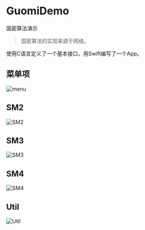 # GuomiDemo
国密算法演示

> 国密算法的实现来源于网络。

使用C语言定义了一个基本接口，用Swift编写了一个App。

## 菜单项

![menu](images/menus.png)

## SM2

![SM2](images/sm2.png)

## SM3

![SM3](images/sm3.png)

## SM4

![SM4](images/sm4.png)

## Util

![Util](images/util.png)

